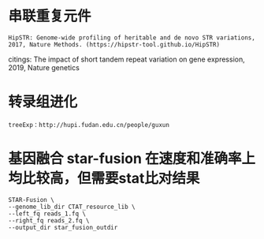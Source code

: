 # 串联重复元件
    HipSTR: Genome-wide profiling of heritable and de novo STR variations, 2017, Nature Methods. (https://hipstr-tool.github.io/HipSTR)
citings: The impact of short tandem repeat variation on gene expression, 2019, Nature genetics 

# 转录组进化
    treeExp：http://hupi.fudan.edu.cn/people/guxun
# 基因融合 star-fusion 在速度和准确率上均比较高，但需要stat比对结果
    STAR-Fusion \
    --genome_lib_dir CTAT_resource_lib \
    --left_fq reads_1.fq \
    --right_fq reads_2.fq \
    --output_dir star_fusion_outdir


